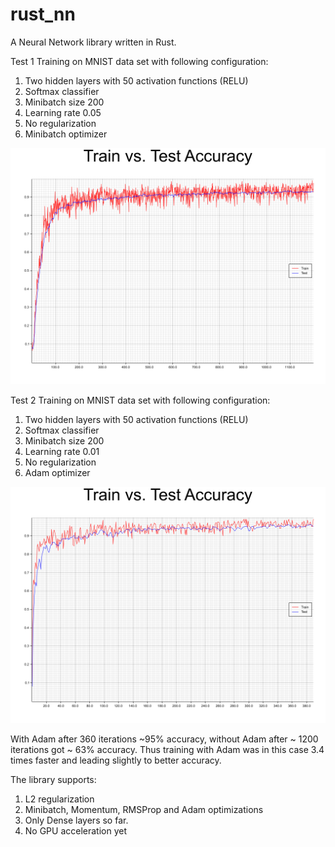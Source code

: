 # rust_nn

A Neural Network library written in Rust.

Test 1
Training on MNIST data set with following configuration:
1. Two hidden layers with 50 activation functions (RELU)
2. Softmax classifier
3. Minibatch size 200
4. Learning rate 0.05
5. No regularization
6. Minibatch optimizer

![train-test curve](https://github.com/mariusdanciu/rust_nn/blob/master/train.png)

Test 2
Training on MNIST data set with following configuration:
1. Two hidden layers with 50 activation functions (RELU)
2. Softmax classifier
3. Minibatch size 200
4. Learning rate 0.01
5. No regularization
6. Adam optimizer

![train-test curve](https://github.com/mariusdanciu/rust_nn/blob/master/train_adam.png)

With Adam after 360 iterations ~95% accuracy, without Adam after ~ 1200 iterations got ~ 63% accuracy. Thus training with Adam was in this case 3.4 times faster and leading slightly to better accuracy.

The library supports:
1. L2 regularization
2. Minibatch, Momentum, RMSProp and Adam optimizations
3. Only Dense layers so far.
4. No GPU acceleration yet
